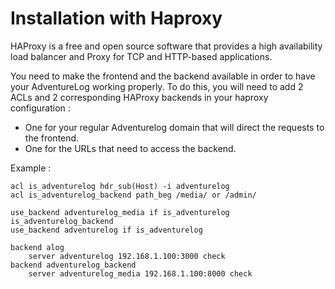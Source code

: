# Installation with Haproxy

HAProxy is a free and open source software that provides a high availability load balancer and Proxy for TCP and HTTP-based applications.

You need to make the frontend and the backend available in order to have your AdventureLog working properly.
To do this, you will need to add 2 ACLs and 2 corresponding HAProxy backends in your haproxy configuration :
- One for your regular Adventurelog domain that will direct the requests to the frontend.
- One for the URLs that need to access the backend.

Example :

```
acl is_adventurelog hdr_sub(Host) -i adventurelog
acl is_adventurelog_backend path_beg /media/ or /admin/

use_backend adventurelog_media if is_adventurelog is_adventurelog_backend
use_backend adventurelog if is_adventurelog

backend alog
    server adventurelog 192.168.1.100:3000 check
backend adventurelog_backend
    server adventurelog_media 192.168.1.100:8000 check
```
